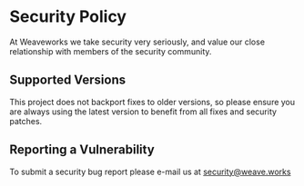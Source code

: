 # Security Policy

At Weaveworks we take security very seriously, and value our close relationship with members of the security community.

## Supported Versions

This project does not backport fixes to older versions, so please ensure you are always using the latest version to benefit from all fixes and security patches.

## Reporting a Vulnerability

To submit a security bug report please e-mail us at security@weave.works
